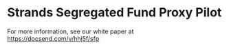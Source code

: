 # Strands Segregated Fund Proxy Pilot

For more information, see our white paper at https://docsend.com/v/hhj5f/sfp
